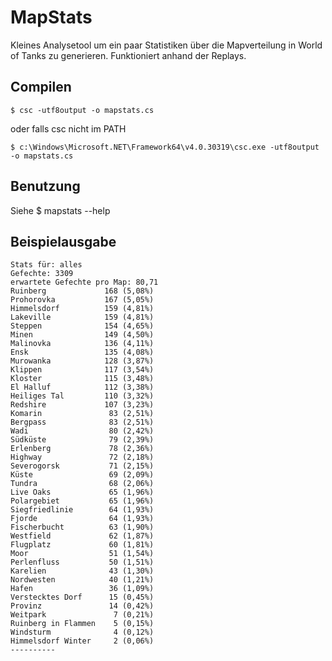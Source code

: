 MapStats
========

Kleines Analysetool um ein paar Statistiken über die Mapverteilung in World of
Tanks zu generieren. Funktioniert anhand der Replays.

## Compilen

```
$ csc -utf8output -o mapstats.cs
```
oder falls csc nicht im PATH
```
$ c:\Windows\Microsoft.NET\Framework64\v4.0.30319\csc.exe -utf8output -o mapstats.cs
```

## Benutzung

Siehe
$ mapstats --help

## Beispielausgabe
```
Stats für: alles
Gefechte: 3309
erwartete Gefechte pro Map: 80,71
Ruinberg             168 (5,08%)
Prohorovka           167 (5,05%)
Himmelsdorf          159 (4,81%)
Lakeville            159 (4,81%)
Steppen              154 (4,65%)
Minen                149 (4,50%)
Malinovka            136 (4,11%)
Ensk                 135 (4,08%)
Murowanka            128 (3,87%)
Klippen              117 (3,54%)
Kloster              115 (3,48%)
El Halluf            112 (3,38%)
Heiliges Tal         110 (3,32%)
Redshire             107 (3,23%)
Komarin               83 (2,51%)
Bergpass              83 (2,51%)
Wadi                  80 (2,42%)
Südküste              79 (2,39%)
Erlenberg             78 (2,36%)
Highway               72 (2,18%)
Severogorsk           71 (2,15%)
Küste                 69 (2,09%)
Tundra                68 (2,06%)
Live Oaks             65 (1,96%)
Polargebiet           65 (1,96%)
Siegfriedlinie        64 (1,93%)
Fjorde                64 (1,93%)
Fischerbucht          63 (1,90%)
Westfield             62 (1,87%)
Flugplatz             60 (1,81%)
Moor                  51 (1,54%)
Perlenfluss           50 (1,51%)
Karelien              43 (1,30%)
Nordwesten            40 (1,21%)
Hafen                 36 (1,09%)
Verstecktes Dorf      15 (0,45%)
Provinz               14 (0,42%)
Weitpark               7 (0,21%)
Ruinberg in Flammen    5 (0,15%)
Windsturm              4 (0,12%)
Himmelsdorf Winter     2 (0,06%)
----------
```

